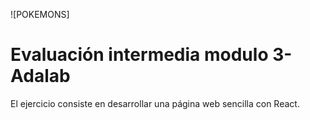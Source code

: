 ![POKEMONS]

# Evaluación intermedia modulo 3- Adalab

El ejercicio consiste en desarrollar una página web sencilla con React.
